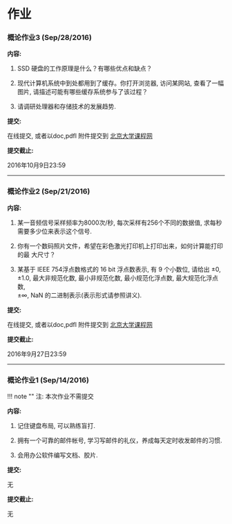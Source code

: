 作业
===

<a name="ihw3"></a>
### 概论作业3 (Sep/28/2016)

**内容:**

1. SSD 硬盘的工作原理是什么？有哪些优点和缺点？

2. 现代计算机系统中到处都用到了缓存。你打开浏览器, 访问某网站, 查看了一幅图片, 请描述可能有哪些缓存系统参与了该过程？

3. 请调研处理器和存储技术的发展趋势.

**提交:**

在线提交, 或者以doc,pdfl 附件提交到 [北京大学课程网](http://course.pku.edu.cn)

**提交截止:**

2016年10月9日23:59

<hr>


<a name="ihw2"></a>
### 概论作业2 (Sep/21/2016)

**内容:**

1. 某一音频信号采样频率为8000次/秒, 每次采样有256个不同的数据值, 求每秒
需要多少位来表示这个信号. 

2. 你有一个数码照片文件，希望在彩色激光打印机上打印出来，如何计算能打印的最
大尺寸？

3. 某基于 IEEE 754浮点数格式的 16 bit 浮点数表示, 有 9 个小数位, 请给出 
±0, ±1.0, 最大非规范化数, 最小非规范化数, 最小规范化浮点数, 最大规范化浮点数,  
±∞,  NaN 的二进制表示(表示形式请参照讲义).

**提交:**

在线提交, 或者以doc,pdfl 附件提交到 [北京大学课程网](http://course.pku.edu.cn)

**提交截止:**

2016年9月27日23:59

<hr>

<a name="ihw1"></a>
### 概论作业1 (Sep/14/2016)

!!! note ""
    注: 本次作业不需提交

**内容:**

1. 记住键盘布局, 可以熟练盲打.

2. 拥有一个可靠的邮件帐号, 学习写邮件的礼仪，养成每天定时收发邮件的习惯.

3. 会用办公软件编写文档、胶片.

**提交:**

无

**提交截止:**

无
